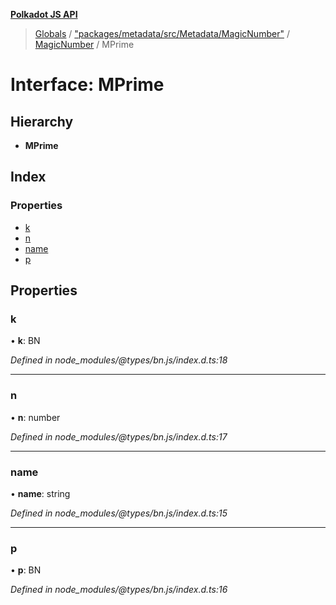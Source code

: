 **[Polkadot JS API](../README.md)**

> [Globals](../globals.md) / ["packages/metadata/src/Metadata/MagicNumber"](../modules/_packages_metadata_src_metadata_magicnumber_.md) / [MagicNumber](../classes/_packages_metadata_src_metadata_magicnumber_.magicnumber.md) / MPrime

# Interface: MPrime

## Hierarchy

* **MPrime**

## Index

### Properties

* [k](_packages_metadata_src_metadata_magicnumber_.magicnumber.mprime.md#k)
* [n](_packages_metadata_src_metadata_magicnumber_.magicnumber.mprime.md#n)
* [name](_packages_metadata_src_metadata_magicnumber_.magicnumber.mprime.md#name)
* [p](_packages_metadata_src_metadata_magicnumber_.magicnumber.mprime.md#p)

## Properties

### k

•  **k**: BN

*Defined in node_modules/@types/bn.js/index.d.ts:18*

___

### n

•  **n**: number

*Defined in node_modules/@types/bn.js/index.d.ts:17*

___

### name

•  **name**: string

*Defined in node_modules/@types/bn.js/index.d.ts:15*

___

### p

•  **p**: BN

*Defined in node_modules/@types/bn.js/index.d.ts:16*
